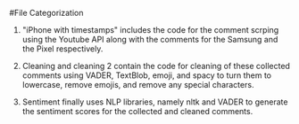 #File Categorization

1. "iPhone with timestamps" includes the code for the comment scrping using the Youtube API along with the comments for the Samsung and the Pixel respectively.

2. Cleaning and cleaning 2 contain the code for cleaning of these collected comments using VADER, TextBlob, emoji, and spacy to turn them to lowercase, remove emojis, and remove any special characters.

3. Sentiment finally uses NLP libraries, namely nltk and VADER to generate the sentiment scores for the collected and cleaned comments.
